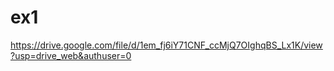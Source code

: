 # ex1

https://drive.google.com/file/d/1em_fj6iY71CNF_ccMjQ7OIghqBS_Lx1K/view?usp=drive_web&authuser=0
